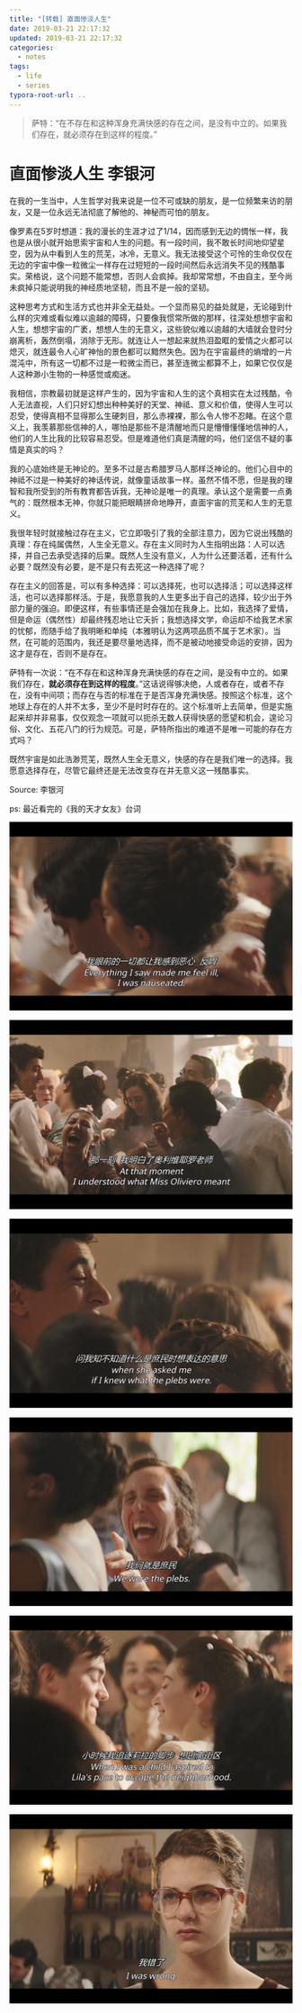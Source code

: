 ```yaml
---
title: "[转载] 直面惨淡人生"
date: 2019-03-21 22:17:32
updated: 2019-03-21 22:17:32
categories:
  - notes
tags:
  - life
  - series
typora-root-url: ..
---
```


> 萨特：“在不存在和这种浑身充满快感的存在之间，是没有中立的。如果我们存在，就必须存在到这样的程度。”

<!-- more -->

# 直面惨淡人生 李银河

​      在我的一生当中，人生哲学对我来说是一位不可或缺的朋友，是一位频繁来访的朋友，又是一位永远无法彻底了解他的、神秘而可怕的朋友。

​       像罗素在5岁时想道：我的漫长的生涯才过了1/14，因而感到无边的惆怅一样，我也是从很小就开始思索宇宙和人生的问题。有一段时间，我不敢长时间地仰望星空，因为从中看到人生的荒芜，冰冷，无意义。我无法接受这个可怜的生命仅仅在无边的宇宙中像一粒微尘一样存在过短短的一段时间然后永远消失不见的残酷事实。荣格说，这个问题不能常想，否则人会疯掉。我却常常想，不由自主，至今尚未疯掉只能说明我的神经质地坚韧，而且不是一般的坚韧。

​       这种思考方式和生活方式也并非全无益处。一个显而易见的益处就是，无论碰到什么样的灾难或看似难以逾越的障碍，只要像我惯常所做的那样，往深处想想宇宙和人生，想想宇宙的广袤，想想人生的无意义，这些貌似难以逾越的大墙就会登时分崩离析，轰然倒塌，消除于无形。就连让人一想起来就热泪盈眶的爱情之火都可以熄灭，就连最令人心旷神怡的景色都可以黯然失色。因为在宇宙最终的熵增的一片混沌中，所有这一切都不过是一粒微尘而已，甚至连微尘都算不上，如果它仅仅是人这种渺小生物的一种感觉或痴迷。

​       我相信，宗教最初就是这样产生的，因为宇宙和人生的这个真相实在太过残酷，令人无法直视，人们只好幻想出种种美好的天堂、神祗、意义和价值，使得人生可以忍受，使得真相不显得那么生硬刺目，那么赤裸裸，那么令人惨不忍睹。在这个意义上，我羡慕那些信神的人，哪怕是那些不是清醒地而只是懵懵懂懂地信神的人，他们的人生比我的比较容易忍受。但是难道他们真是清醒的吗，他们坚信不疑的事情是真实的吗？

​       我的心底始终是无神论的。至多不过是古希腊罗马人那样泛神论的。他们心目中的神祗不过是一种美好的神话传说，就像童话故事一样。虽然不情不愿，但是我的理智和我所受到的所有教育都告诉我，无神论是唯一的真理。承认这个是需要一点勇气的：既然根本无神，你就只能把眼睛拼命地睁开，直面宇宙的荒芜和人生的无意义。

​       我很年轻时就接触过存在主义，它立即吸引了我的全部注意力，因为它说出残酷的真理：存在纯属偶然，人生全无意义。存在主义同时为人生指明出路：人可以选择，并自己去承受选择的后果。既然人生没有意义，人为什么还要活着，还有什么必要？既然没有必要，是不是只有去死这一种选择了呢？

​       存在主义的回答是，可以有多种选择：可以选择死，也可以选择活；可以选择这样活，也可以选择那样活。于是，我愿意我的人生更多出于自己的选择，较少出于外部力量的强迫。即便这样，有些事情还是会强加在我身上。比如，我选择了爱情，但是命运（偶然性）却最终残忍地让它夭折；我想选择文学，命运却不给我艺术家的忧郁，而随手给了我明晰和单纯（本雅明认为这两项品质不属于艺术家）。当然，在可能的范围内，我还是要尽量地选择，而不是被动地接受命运的安排，因为这才是存在，否则不是存在。

​       萨特有一次说：“在不存在和这种浑身充满快感的存在之间，是没有中立的。如果我们存在，**就必须存在到这样的程度**。”这话说得够决绝，人或者存在，或者不存在，没有中间项；而存在与否的标准在于是否浑身充满快感。按照这个标准，这个地球上存在的人并不太多，至少不是时时存在的。这个标准听上去简单，但是实施起来却并非易事，仅仅观念一项就可以扼杀无数人获得快感的愿望和机会，遑论习俗、文化、五花八门的行为规范。可是，萨特所指出的难道不是唯一可能的存在方式吗？

​       既然宇宙是如此浩渺荒芜，既然人生全无意义，快感的存在是我们唯一的选择。我愿意选择存在，尽管它最终还是无法改变存在并无意义这一残酷事实。



Source: 李银河

ps: 最近看完的《我的天才女友》台词

![1553207038051](/images/1553207038051.png)

![1553207043033](/images/1553207043033.png)

![1553207047164](/images/1553207047164.png)

![1553207053272](/images/1553207053272.png)

![1553207057984](/images/1553207057984.png)

![1553207062013](/images/1553207062013.png)